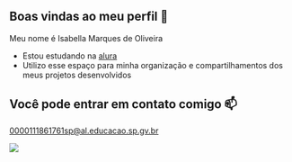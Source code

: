 ## Boas vindas ao meu perfil 💙

Meu nome é Isabella Marques de Oliveira

- Estou estudando na [alura](https://www.alura.com.br)
- Utilizo esse espaço para minha organização e compartilhamentos dos meus projetos desenvolvidos


## Você pode entrar em contato comigo 📫

0000111861761sp@al.educacao.sp.gv.br



![](https://media.tenor.com/kWlwZ9Hy6TAAAAAi/peach-goma-goma.gif)
